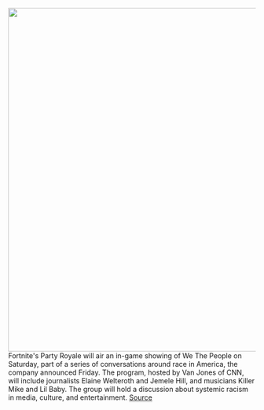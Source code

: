 <img src='https://cdn.vox-cdn.com/thumbor/G71RD0zGuc_MzQgu6KRBNnwUxI4=/0x0:1920x1080/1200x800/filters:focal(807x387:1113x693)/cdn.vox-cdn.com/uploads/chorus_image/image/67014428/we_the_people_in_fortnite_1920x1080_369880767.0.jpg' width='700px' /><br/>
Fortnite's Party Royale will air an in-game showing of We The People on Saturday, part of a series of conversations around race in America, the company announced Friday. The program, hosted by Van Jones of CNN, will include journalists Elaine Welteroth and Jemele Hill, and musicians Killer Mike and Lil Baby. The group will hold a discussion about systemic racism in media, culture, and entertainment.
<a href='https://www.theverge.com/2020/7/3/21312533/fortnite-epic-race-party-royale-jemele-hill-van-jones-killer-mike'> Source <a/>